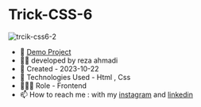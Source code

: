 # Trick-CSS-6

![trcik-css6-2](https://github.com/ahmadideveloper/Trick-CSS-6/assets/141068188/d198d242-4769-4a4f-951d-b7c05a798b97)


- 🔗 [Demo Project](https://ahmadideveloper.github.io/Trick-CSS-5/)
- 👨‍💻 developed by reza ahmadi
- 📆 Created - 2023-10-22
- 🤖 Technologies Used - Html , Css
- 🕵🏻‍♀️ Role - Frontend
- 📫 How to reach me : with my [instagram](https://instagram.com/ahmadideveloper) and [linkedin](https://linkedin.com/in/reza-ahmadi-639351286)
